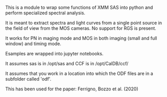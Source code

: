 This is a module to wrap some functions of XMM SAS into python and perform specialized spectral analysis.

It is meant to extract spectra and light curves from a single point source in the field of view from the MOS cameras. No support for RGS is present.

It works for PN in maging mode and MOS in both imaging (small and full window) and timing mode.

Esamples are wrapped into jupyter notebooks.

It assumes sas is in 
/opt/sas
and CCF is in
/opt/CalDB/ccf/

It assumes that you work in a location into which the ODF files are in a subfolder called 'odf'.

This has been used for the paper:
Ferrigno, Bozzo et al. (2020)

